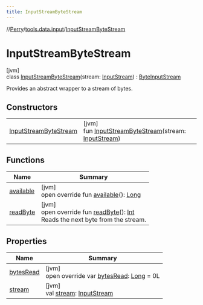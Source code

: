 ```yaml
---
title: InputStreamByteStream
---
```

//[Perry](../../../index.html)/[tools.data.input](../index.html)/[InputStreamByteStream](index.html)



# InputStreamByteStream



[jvm]\
class [InputStreamByteStream](index.html)(stream: [InputStream](https://docs.oracle.com/javase/8/docs/api/java/io/InputStream.html)) : [ByteInputStream](../-byte-input-stream/index.html)

Provides an abstract wrapper to a stream of bytes.



## Constructors


| | |
|---|---|
| [InputStreamByteStream](-input-stream-byte-stream.html) | [jvm]<br>fun [InputStreamByteStream](-input-stream-byte-stream.html)(stream: [InputStream](https://docs.oracle.com/javase/8/docs/api/java/io/InputStream.html)) |


## Functions


| Name | Summary |
|---|---|
| [available](available.html) | [jvm]<br>open override fun [available](available.html)(): [Long](https://kotlinlang.org/api/latest/jvm/stdlib/kotlin/-long/index.html) |
| [readByte](read-byte.html) | [jvm]<br>open override fun [readByte](read-byte.html)(): [Int](https://kotlinlang.org/api/latest/jvm/stdlib/kotlin/-int/index.html)<br>Reads the next byte from the stream. |


## Properties


| Name | Summary |
|---|---|
| [bytesRead](bytes-read.html) | [jvm]<br>open override var [bytesRead](bytes-read.html): [Long](https://kotlinlang.org/api/latest/jvm/stdlib/kotlin/-long/index.html) = 0L |
| [stream](stream.html) | [jvm]<br>val [stream](stream.html): [InputStream](https://docs.oracle.com/javase/8/docs/api/java/io/InputStream.html) |

